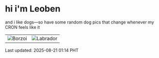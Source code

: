 # hi i'm Leoben

and i like dogs—so have some random dog pics that change whenever my CRON feels like it

|  |  |
|--------|----------|
| ![Borzoi](https://random-dog-vercel.vercel.app/api/random-borzoi?v=1755710099) | ![Labrador](https://random-dog-vercel.vercel.app/api/random-labrador?v=1755710099) |

Last updated: 2025-08-21 01:14 PHT
